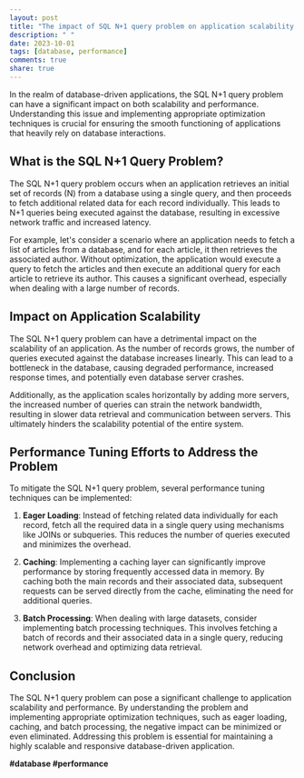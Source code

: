 ```yaml
---
layout: post
title: "The impact of SQL N+1 query problem on application scalability and performance tuning efforts"
description: " "
date: 2023-10-01
tags: [database, performance]
comments: true
share: true
---
```


In the realm of database-driven applications, the SQL N+1 query problem can have a significant impact on both scalability and performance. Understanding this issue and implementing appropriate optimization techniques is crucial for ensuring the smooth functioning of applications that heavily rely on database interactions.

## What is the SQL N+1 Query Problem?

The SQL N+1 query problem occurs when an application retrieves an initial set of records (N) from a database using a single query, and then proceeds to fetch additional related data for each record individually. This leads to N+1 queries being executed against the database, resulting in excessive network traffic and increased latency.

For example, let's consider a scenario where an application needs to fetch a list of articles from a database, and for each article, it then retrieves the associated author. Without optimization, the application would execute a query to fetch the articles and then execute an additional query for each article to retrieve its author. This causes a significant overhead, especially when dealing with a large number of records.

## Impact on Application Scalability

The SQL N+1 query problem can have a detrimental impact on the scalability of an application. As the number of records grows, the number of queries executed against the database increases linearly. This can lead to a bottleneck in the database, causing degraded performance, increased response times, and potentially even database server crashes.

Additionally, as the application scales horizontally by adding more servers, the increased number of queries can strain the network bandwidth, resulting in slower data retrieval and communication between servers. This ultimately hinders the scalability potential of the entire system.

## Performance Tuning Efforts to Address the Problem

To mitigate the SQL N+1 query problem, several performance tuning techniques can be implemented:

1. **Eager Loading**: Instead of fetching related data individually for each record, fetch all the required data in a single query using mechanisms like JOINs or subqueries. This reduces the number of queries executed and minimizes the overhead.

2. **Caching**: Implementing a caching layer can significantly improve performance by storing frequently accessed data in memory. By caching both the main records and their associated data, subsequent requests can be served directly from the cache, eliminating the need for additional queries.

3. **Batch Processing**: When dealing with large datasets, consider implementing batch processing techniques. This involves fetching a batch of records and their associated data in a single query, reducing network overhead and optimizing data retrieval.

## Conclusion

The SQL N+1 query problem can pose a significant challenge to application scalability and performance. By understanding the problem and implementing appropriate optimization techniques, such as eager loading, caching, and batch processing, the negative impact can be minimized or even eliminated. Addressing this problem is essential for maintaining a highly scalable and responsive database-driven application.

**#database #performance**